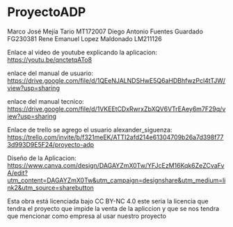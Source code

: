 # ProyectoADP

Marco José Mejía Tario MT172007 
Diego Antonio Fuentes Guardado FG230381 
Rene Emanuel Lopez Maldonado LM211126

Enlace al video de youtube explicando la aplicacion: https://youtu.be/qnctetqATo8

enlace del manual de usuario: https://drive.google.com/file/d/1QEeNJALNDSHwE5Q6aHDBhfwzPcl4tTJW/view?usp=sharing

enlace del manual tecnico: https://drive.google.com/file/d/1VKEEtCDxRwrxZbXQV6VTrEAey6m7F29q/view?usp=sharing

Enlace de trello se agrego el usuario alexander_siguenza: https://trello.com/invite/b/f321meEK/ATTI2afd214e61304709b26a7d398f773d993D9E5F24/proyecto-adp

Diseño de la Aplicacion: https://www.canva.com/design/DAGAYZmX0Tw/YFJcEzM16Kqk6ZeZCvaFvA/edit?utm_content=DAGAYZmX0Tw&utm_campaign=designshare&utm_medium=link2&utm_source=sharebutton

Esta obra está licenciada bajo CC BY-NC 4.0 este seria la licencia que tendra el proyecto que impide la venta de la apliccion y que se nos tendra que mencionar como empresa al usar nuestro proyecto
